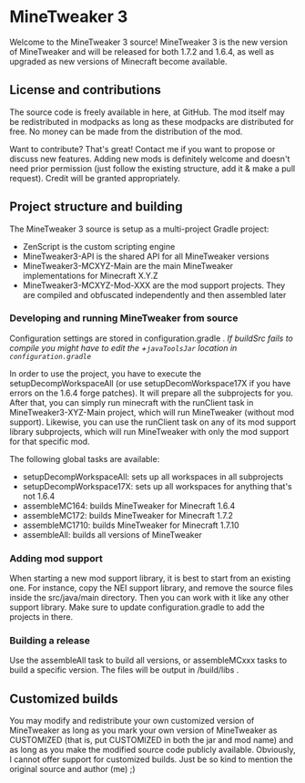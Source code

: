 # MineTweaker 3

Welcome to the MineTweaker 3 source! MineTweaker 3 is the new version of MineTweaker and will be released for both 1.7.2 and 1.6.4, as well as upgraded as new versions of Minecraft become available.

## License and contributions

The source code is freely available in here, at GitHub. The mod itself may be redistributed in modpacks as long as these modpacks are distributed for free. No money can be made from the distribution of the mod.

Want to contribute? That's great! Contact me if you want to propose or discuss new features. Adding new mods is definitely welcome and doesn't need prior permission (just follow the existing structure, add it & make a pull request). Credit will be granted appropriately.

## Project structure and building

The MineTweaker 3 source is setup as a multi-project Gradle project:

- ZenScript is the custom scripting engine
- MineTweaker3-API is the shared API for all MineTweaker versions
- MineTweaker3-MCXYZ-Main are the main MineTweaker implementations for Minecraft X.Y.Z
- MineTweaker3-MCXYZ-Mod-XXX are the mod support projects. They are compiled and obfuscated independently and then assembled later

### Developing and running MineTweaker from source

Configuration settings are stored in configuration.gradle . *If buildSrc fails to compile you might have to edit the
+`javaToolsJar` location in `configuration.gradle`*

In order to use the project, you have to execute the setupDecompWorkspaceAll (or use setupDecomWorkspace17X if you have errors on the 1.6.4 forge patches). It will prepare all the subprojects for you. After that, you can simply run minecraft with the runClient task in MineTweaker3-XYZ-Main project, which will run MineTweaker (without mod support). Likewise, you can use the runClient task on any of its mod support library subprojects, which will run MineTweaker with only the mod support for that specific mod.

The following global tasks are available:

- setupDecompWorkspaceAll: sets up all workspaces in all subprojects
- setupDecompWorkspace17X: sets up all workspaces for anything that's not 1.6.4
- assembleMC164: builds MineTweaker for Minecraft 1.6.4
- assembleMC172: builds MineTweaker for Minecraft 1.7.2
- assembleMC1710: builds MineTweaker for Minecraft 1.7.10
- assembleAll: builds all versions of MineTweaker

### Adding mod support

When starting a new mod support library, it is best to start from an existing one. For instance, copy the NEI support library, and remove the source files inside the src/java/main directory. Then you can work with it like any other support library. Make sure to update configuration.gradle to add the projects in there.

### Building a release

Use the assembleAll task to build all versions, or assembleMCxxx tasks to build a specific version. The files will be output in /build/libs .

## Customized builds

You may modify and redistribute your own customized version of MineTweaker as long as you mark your own version of MineTweaker as CUSTOMIZED (that is, put CUSTOMIZED in both the jar and mod name) and as long as you make the modified source code publicly available. Obviously, I cannot offer support for customized builds. Just be so kind to mention the original source and author (me) ;)
